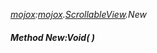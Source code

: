 _[mojox](../../modules/mojox/mojox-module.md):[mojox](../../modules/mojox/mojox-module.md).[ScrollableView](../../modules/mojox/mojox-scrollableview.md).New_
##### Method New:Void(  )
